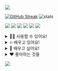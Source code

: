 <img src="https://capsule-render.vercel.app/api?type=venom&color=gradient&height=150&section=header&text=Console.log(innerstella)&fontSize=40&fontColor=black" />

 [![GitHub Streak](https://streak-stats.demolab.com?user=innerstella&theme=hacker)](https://git.io/streak-stats)  ![stats](https://github-readme-stats.vercel.app/api?username=innerstella&theme=blue-green) 

<a href='mailto:inner0509@gmail.com'><img src="https://img.shields.io/badge/Gmail-D14836?style=for-the-badge&logo=gmail&logoColor=white" /></a>
<a href='https://www.linkedin.com/in/%EC%88%98%EC%A7%80-%EC%B0%A8-b22963289/'><img src="https://img.shields.io/badge/LinkedIn-0077B5?style=for-the-badge&logo=linkedin&logoColor=white" /></a>
<a href='https://innerstella.notion.site/FE_-_-6369f14ac2ae41d9b22290183b744df5?pvs=4'><img src="https://img.shields.io/badge/Resume-006600?style=for-the-badge&logo=4chan&logoColor=white" /></a>
<a href='https://innerstella.notion.site/92cd0015a5054c77875006cb8126312e?pvs=4'><img src="https://img.shields.io/badge/Portfolio-000000?style=for-the-badge&logo=About.me&logoColor=white" /></a>
<a href='https://velog.io/@innerstella/posts'><img src="https://img.shields.io/badge/Velog-21c393?style=for-the-badge&logo=Velog&logoColor=white" /></a>
<img src="https://img.shields.io/badge/Apple-MacBook_Air_2023-999999?style=for-the-badge&logo=apple&logoColor=white" /> 

<details>
<summary>
  🤹‍♀️ 사용할 수 있어요!
</summary>
  <br/>
  <img src="https://img.shields.io/badge/React-20232A?style=for-the-badge&logo=react&logoColor=61DAFB" />  
  <img src="https://img.shields.io/badge/Next.js-000?logo=nextdotjs&logoColor=fff&style=for-the-badge" />
  <br/>
  <img src="https://img.shields.io/badge/TypeScript-007ACC?style=for-the-badge&logo=typescript&logoColor=white" />  
  <img src="https://img.shields.io/badge/JavaScript-F7DF1E?style=for-the-badge&logo=JavaScript&logoColor=white" />  
  <br/>
  <img src="https://img.shields.io/badge/Figma-000000?style=for-the-badge&logo=figma&logoColor=white" />  
  <img src="https://img.shields.io/badge/styledcomponents-FF88FB?style=for-the-badge&logo=styled-components&logoColor=white" />  
  <img src="https://img.shields.io/badge/Saas-CC6699?style=for-the-badge&logo=sass&logoColor=white" />
  <br/>
  <img src="https://img.shields.io/badge/Redux-593D88?style=for-the-badge&logo=redux&logoColor=white" />
  <img src="https://img.shields.io/badge/ReduxToolkit-593D88?style=for-the-badge&logo=redux&logoColor=white" />
  <img src="https://img.shields.io/badge/Recoil-blue?style=for-the-badge&logo=recoil&logoColor=white" />
  <img src="https://img.shields.io/badge/zustand-blue?style=for-the-badge&logo=zustand&logoColor=white" />
  <br/>
  <img src="https://img.shields.io/badge/Express-black?style=for-the-badge&logo=express&logoColor=white" /> 
  <br/>
  <img src="https://img.shields.io/badge/Firebase-FFCA28?style=for-the-badge&logo=Firebase&logoColor=white" />  
  <img src="https://img.shields.io/badge/MongoDB-4EA94B?style=for-the-badge&logo=mongodb&logoColor=white" />  
  <img src="https://img.shields.io/badge/Colab-F9AB00?style=for-the-badge&logo=googlecolab&color=525252"/>  
</details>
<details>
<summary>
  🔥 배우고 있어요!
</summary>
  <br/>
  <img src="https://img.shields.io/badge/Three.js-000000?style=for-the-badge&logo=Three.js&logoColor=white" />
  <img src="https://img.shields.io/badge/React_Native-20232A?style=for-the-badge&logo=react&logoColor=61DAFB" />
  <img src="https://img.shields.io/badge/Vue.js-35495E?style=for-the-badge&logo=vue.js&logoColor=4FC08D" /> 
</details>
  
<details>
<summary>
  🌟 배우고 싶어요!
</summary>
  <br/>
  <img src="https://img.shields.io/badge/Flutter-02569B?style=for-the-badge&logo=flutter&logoColor=white" /> 
  <img src="https://img.shields.io/badge/Jest-323330?style=for-the-badge&logo=Jest&logoColor=white"/>  
  <img src="https://img.shields.io/badge/Google%20Analytics-E37400?style=for-the-badge&logo=google%20analytics&logoColor=white" />
  <img src="https://img.shields.io/badge/blender-%23F5792A.svg?style=for-the-badge&logo=blender&logoColor=white" /> 
</details>

<details>
<summary>
  ♥️ 좋아하는 것들
</summary>
  <br/>
  <img src="https://img.shields.io/badge/Notion-000000?style=for-the-badge&logo=notion&logoColor=white" />  
  <img src="https://img.shields.io/badge/KBO-041E42?style=for-the-badge&logo=MLB&logoColor=white" />  
  <img src="https://img.shields.io/badge/Music-FF0000?style=for-the-badge&logo=YoutubeMusic&logoColor=white" /> 
  <img src="https://img.shields.io/badge/Steam-1b2838?style=for-the-badge&logo=Steam&logoColor=white" />  
  <img src="https://img.shields.io/badge/Duolingo-58CC02?style=for-the-badge&logo=Duolingo&logoColor=white" /> 
</details>

<a href="https://hits.seeyoufarm.com"><img src="https://hits.seeyoufarm.com/api/count/incr/badge.svg?url=https%3A%2F%2Fgithub.com%2Finnerstella&count_bg=%2379C83D&title_bg=%23555555&icon=&icon_color=%23E7E7E7&title=hits&edge_flat=false"/></a>
